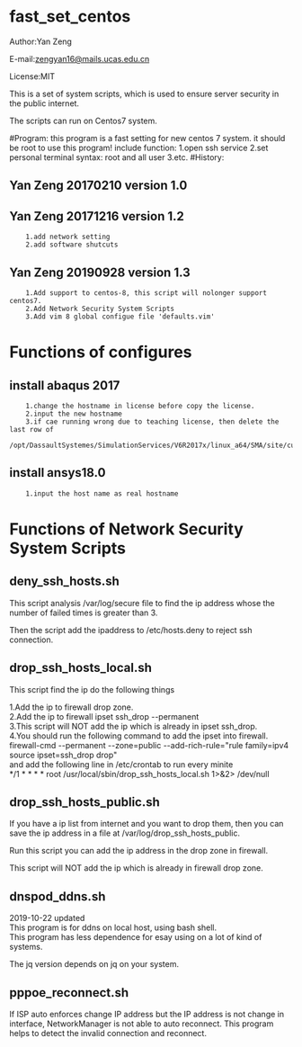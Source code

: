 # fast_set_centos

Author:Yan Zeng

E-mail:zengyan16@mails.ucas.edu.cn

License:MIT

This is a set of system scripts, which is used to
ensure server security in the public internet.

The scripts can run on Centos7 system.

#Program:
	this program is a fast setting for new centos 7 system.
	it should be root to use this program!
	include function:
	1.open ssh service
	2.set personal terminal syntax: root and all user
	3.etc.
#History:
##	Yan Zeng 20170210 version 1.0
##	Yan Zeng 20171216 version 1.2
		1.add network setting
		2.add software shutcuts
##	Yan Zeng 20190928 version 1.3
		1.Add support to centos-8, this script will nolonger support centos7.
		2.Add Network Security System Scripts
		3.Add vim 8 global configue file 'defaults.vim'

# Functions of configures

## install abaqus 2017
        1.change the hostname in license before copy the license.
        2.input the new hostname
        3.if cae running wrong due to teaching license, then delete the last row of
        /opt/DassaultSystemes/SimulationServices/V6R2017x/linux_a64/SMA/site/custom_v6.env

## install ansys18.0
        1.input the host name as real hostname 

# Functions of Network Security System Scripts

## deny_ssh_hosts.sh

This script analysis /var/log/secure file to find the
ip address whose the number of failed times is greater
than 3.

Then the script add the ipaddress to /etc/hosts.deny
to reject ssh connection.

## drop_ssh_hosts_local.sh
This script find the ip do the following things

1.Add the ip to firewall drop zone.<br>
2.Add the ip to firewall ipset ssh_drop --permanent<br>
3.This script will NOT add the ip which is already in ipset ssh_drop.<br>
4.You should run the following command to add the ipset into firewall.<br>
firewall-cmd --permanent --zone=public --add-rich-rule="rule family=ipv4 source ipset=ssh_drop drop"
<br> and add the following line in /etc/crontab to run every minite<br>
  */1 * * * * root /usr/local/sbin/drop_ssh_hosts_local.sh 1>&2> /dev/null

## drop_ssh_hosts_public.sh
If you have a ip list from internet and you want to
drop them, then you can save the ip address in a file
at /var/log/drop_ssh_hosts_public.

Run this script you can add the ip address in
the drop zone in firewall.

This script will NOT add the ip which is already in firewall drop zone.

## dnspod_ddns.sh
2019-10-22 updated<br>
This program is for ddns on local host, using bash shell.<br>
This program has less dependence for esay using on a lot of kind of systems.

The jq version depends on jq on your system.

## pppoe_reconnect.sh
If ISP auto enforces change IP address but the IP address is not 
change in interface, NetworkManager is not able to
auto reconnect. This program helps to detect the invalid connection
and reconnect.


